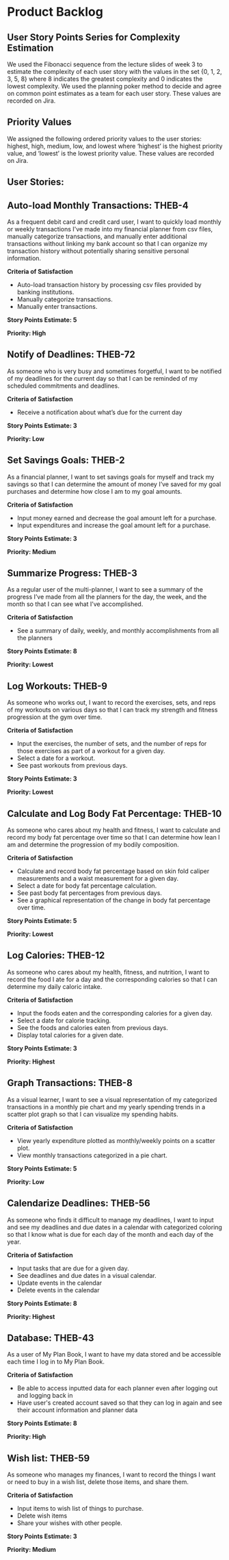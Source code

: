 # Product Backlog

## User Story Points Series for Complexity Estimation
We used the Fibonacci sequence from the lecture slides of week 3 to estimate the complexity of each user story with the values in the set {0, 1, 2, 3, 5, 8} where 8 indicates the greatest complexity and 0 indicates the lowest complexity. We used the planning poker method to decide and agree on common point estimates as a team for each user story. These values are recorded on Jira.

## Priority Values
We assigned the following ordered priority values to the user stories: highest, high, medium, low, and lowest where ‘highest’ is the highest priority value, and ‘lowest’ is the lowest priority value. These values are recorded on Jira.

## User Stories:

## Auto-load Monthly Transactions: THEB-4
As a frequent debit card and credit card user, I want to quickly load monthly or weekly transactions I've made into my financial planner from csv files, manually categorize transactions, and manually enter additional transactions without linking my bank account so that I can organize my transaction history without potentially sharing sensitive personal information.

**Criteria of Satisfaction**
- Auto-load transaction history by processing csv files provided by banking institutions.
- Manually categorize transactions.
- Manually enter transactions.

**Story Points Estimate: 5**

**Priority: High**

## Notify of Deadlines: THEB-72
As someone who is very busy and sometimes forgetful, I want to be notified of my deadlines for the current day so that I can be reminded of my scheduled commitments and deadlines.

**Criteria of Satisfaction**
- Receive a notification about what’s due for the current day

**Story Points Estimate: 3**

**Priority: Low**

## Set Savings Goals: THEB-2
As a financial planner, I want to set savings goals for myself and track my savings so that I can determine the amount of money I’ve saved for my goal purchases and determine how close I am to my goal amounts.

**Criteria of Satisfaction**
- Input money earned and decrease the goal amount left for a purchase.
- Input expenditures and increase the goal amount left for a purchase.

**Story Points Estimate: 3**

**Priority: Medium**

## Summarize Progress: THEB-3
As a regular user of the multi-planner, I want to see a summary of the progress I’ve made from all the planners for the day, the week, and the month so that I can see what I’ve accomplished.

**Criteria of Satisfaction**
- See a summary of daily, weekly, and monthly accomplishments from all the planners

**Story Points Estimate: 8**

**Priority: Lowest**

## Log Workouts: THEB-9
As someone who works out, I want to record the exercises, sets, and reps of my workouts on various days so that I can track my strength and fitness progression at the gym over time.

**Criteria of Satisfaction**
- Input the exercises, the number of sets, and the number of reps for those exercises as part of a workout for a given day.
- Select a date for a workout.
- See past workouts from previous days. 

**Story Points Estimate: 3**

**Priority: Lowest**

## Calculate and Log Body Fat Percentage: THEB-10
As someone who cares about my health and fitness, I want to calculate and record my body fat percentage over time so that I can determine how lean I am and determine the progression of my bodily composition.

**Criteria of Satisfaction**
- Calculate and record body fat percentage based on skin fold caliper measurements and a waist measurement for a given day.
- Select a date for body fat percentage calculation.
- See past body fat percentages from previous days.
- See a graphical representation of the change in body fat percentage over time.

**Story Points Estimate: 5**

**Priority: Lowest**

## Log Calories: THEB-12
As someone who cares about my health, fitness, and nutrition, I want to record the food I ate for a day and the corresponding calories so that I can determine my daily caloric intake.

**Criteria of Satisfaction**
- Input the foods eaten and the corresponding calories for a given day.
- Select a date for calorie tracking.
- See the foods and calories eaten from previous days.
- Display total calories for a given date.

**Story Points Estimate: 3**

**Priority: Highest**

## Graph Transactions: THEB-8
As a visual learner, I want to see a visual representation of my categorized transactions in a monthly pie chart and my yearly spending trends in a scatter plot graph so that I can visualize my spending habits.

**Criteria of Satisfaction**
- View yearly expenditure plotted as monthly/weekly points on a scatter plot.
- View monthly transactions categorized in a pie chart.

**Story Points Estimate: 5**

**Priority: Low**

## Calendarize Deadlines: THEB-56
As someone who finds it difficult to manage my deadlines, I want to input and see my deadlines and due dates in a calendar with categorized coloring so that I know what is due for each day of the month and each day of the year.

**Criteria of Satisfaction**
- Input tasks that are due for a given day.
- See deadlines and due dates in a visual calendar.
- Update events in the calendar
- Delete events in the calendar

**Story Points Estimate: 8**

**Priority: Highest**

## Database: THEB-43
As a user of My Plan Book, I want to have my data stored and be accessible each time I log in to My Plan Book.

**Criteria of Satisfaction**
- Be able to access inputted data for each planner even after logging out and logging back in
- Have user's created account saved so that they can log in again and see their account information and planner data

**Story Points Estimate: 8**

**Priority: High**

## Wish list: THEB-59
As someone who manages my finances, I want to record the things I want or need to buy in a wish list, delete those items, and share them.

**Criteria of Satisfaction**
- Input items to wish list of things to purchase.
- Delete wish items
- Share your wishes with other people.

**Story Points Estimate: 3**

**Priority: Medium**